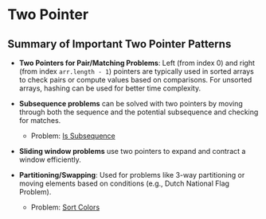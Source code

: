 # Two Pointer

## Summary of Important Two Pointer Patterns

- **Two Pointers for Pair/Matching Problems**: Left (from index 0) and right (from index `arr.length - 1`) pointers are typically used in sorted arrays to check pairs or compute values based on comparisons. For unsorted arrays, hashing can be used for better time complexity.
  
- **Subsequence problems** can be solved with two pointers by moving through both the sequence and the potential subsequence and checking for matches.
  - Problem: [Is Subsequence](https://leetcode.com/problems/is-subsequence/description/)

- **Sliding window problems** use two pointers to expand and contract a window efficiently.

- **Partitioning/Swapping**: Used for problems like 3-way partitioning or moving elements based on conditions (e.g., Dutch National Flag Problem).
  - Problem: [Sort Colors](https://leetcode.com/problems/sort-colors/description/)
